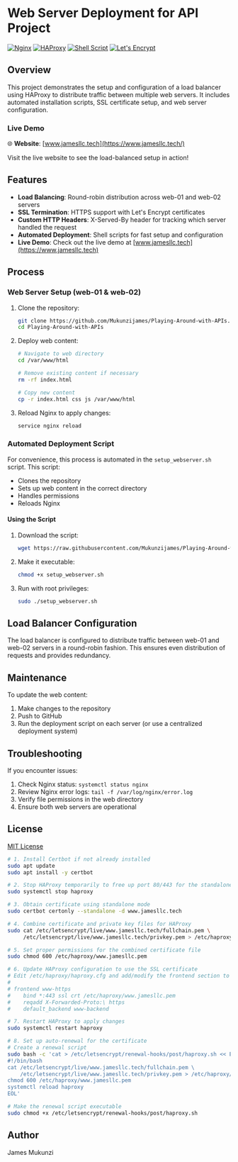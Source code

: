 # Web Server Deployment for API Project

[![Nginx](https://img.shields.io/badge/Nginx-009639?style=for-the-badge&logo=nginx&logoColor=white)](https://nginx.org/)
[![HAProxy](https://img.shields.io/badge/HAProxy-106E9F?style=for-the-badge&logo=haproxy&logoColor=white)](https://www.haproxy.org/)
[![Shell Script](https://img.shields.io/badge/Shell_Script-121011?style=for-the-badge&logo=gnu-bash&logoColor=white)](https://www.gnu.org/software/bash/)
[![Let's Encrypt](https://img.shields.io/badge/Let's_Encrypt-003A70?style=for-the-badge&logo=letsencrypt&logoColor=white)](https://letsencrypt.org/)

## Overview

This project demonstrates the setup and configuration of a load balancer using HAProxy to distribute traffic between multiple web servers. It includes automated installation scripts, SSL certificate setup, and web server configuration.

### Live Demo

🌐 **Website**: [www.jamesllc.tech](https://www.jamesllc.tech/)

Visit the live website to see the load-balanced setup in action!

## Features

- **Load Balancing**: Round-robin distribution across web-01 and web-02 servers
- **SSL Termination**: HTTPS support with Let's Encrypt certificates
- **Custom HTTP Headers**: X-Served-By header for tracking which server handled the request
- **Automated Deployment**: Shell scripts for fast setup and configuration
- **Live Demo**: Check out the live demo at [www.jamesllc.tech](https://www.jamesllc.tech)

## Process

### Web Server Setup (web-01 & web-02)

1. Clone the repository:
   ```bash
   git clone https://github.com/Mukunzijames/Playing-Around-with-APIs.git
   cd Playing-Around-with-APIs
   ```

2. Deploy web content:
   ```bash
   # Navigate to web directory
   cd /var/www/html
   
   # Remove existing content if necessary
   rm -rf index.html
   
   # Copy new content
   cp -r index.html css js /var/www/html
   ```

3. Reload Nginx to apply changes:
   ```bash
   service nginx reload
   ```

### Automated Deployment Script

For convenience, this process is automated in the `setup_webserver.sh` script. This script:

- Clones the repository
- Sets up web content in the correct directory
- Handles permissions
- Reloads Nginx

#### Using the Script

1. Download the script:
   ```bash
   wget https://raw.githubusercontent.com/Mukunzijames/Playing-Around-with-APIs/main/setup_webserver.sh
   ```

2. Make it executable:
   ```bash
   chmod +x setup_webserver.sh
   ```

3. Run with root privileges:
   ```bash
   sudo ./setup_webserver.sh
   ```

## Load Balancer Configuration

The load balancer is configured to distribute traffic between web-01 and web-02 servers in a round-robin fashion. This ensures even distribution of requests and provides redundancy.

## Maintenance

To update the web content:

1. Make changes to the repository
2. Push to GitHub
3. Run the deployment script on each server (or use a centralized deployment system)

## Troubleshooting

If you encounter issues:

1. Check Nginx status: `systemctl status nginx`
2. Review Nginx error logs: `tail -f /var/log/nginx/error.log`
3. Verify file permissions in the web directory
4. Ensure both web servers are operational

## License

[MIT License](LICENSE)

```bash
# 1. Install Certbot if not already installed
sudo apt update
sudo apt install -y certbot

# 2. Stop HAProxy temporarily to free up port 80/443 for the standalone verification
sudo systemctl stop haproxy

# 3. Obtain certificate using standalone mode
sudo certbot certonly --standalone -d www.jamesllc.tech

# 4. Combine certificate and private key files for HAProxy
sudo cat /etc/letsencrypt/live/www.jamesllc.tech/fullchain.pem \
     /etc/letsencrypt/live/www.jamesllc.tech/privkey.pem > /etc/haproxy/www.jamesllc.pem

# 5. Set proper permissions for the combined certificate file
sudo chmod 600 /etc/haproxy/www.jamesllc.pem

# 6. Update HAProxy configuration to use the SSL certificate
# Edit /etc/haproxy/haproxy.cfg and add/modify the frontend section to include:
#
# frontend www-https
#    bind *:443 ssl crt /etc/haproxy/www.jamesllc.pem
#    reqadd X-Forwarded-Proto:\ https
#    default_backend www-backend

# 7. Restart HAProxy to apply changes
sudo systemctl restart haproxy

# 8. Set up auto-renewal for the certificate
# Create a renewal script
sudo bash -c 'cat > /etc/letsencrypt/renewal-hooks/post/haproxy.sh << EOL
#!/bin/bash
cat /etc/letsencrypt/live/www.jamesllc.tech/fullchain.pem \
    /etc/letsencrypt/live/www.jamesllc.tech/privkey.pem > /etc/haproxy/www.jamesllc.pem
chmod 600 /etc/haproxy/www.jamesllc.pem
systemctl reload haproxy
EOL'

# Make the renewal script executable
sudo chmod +x /etc/letsencrypt/renewal-hooks/post/haproxy.sh
```

## Author

James Mukunzi
